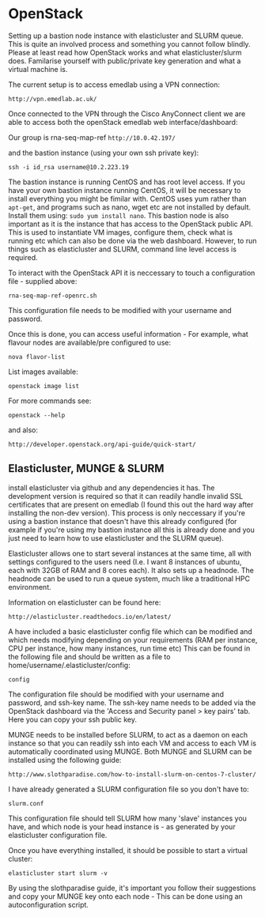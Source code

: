 # OpenStack
Setting up a bastion node instance with elasticluster and SLURM queue. This is quite an involved process and something you cannot follow blindly. Please at least read how OpenStack works and what elasticluster/slurm does. Familarise yourself with public/private key generation and what a virtual machine is.

The current setup is to access emedlab using a VPN connection:

```http://vpn.emedlab.ac.uk/ ```

Once connected to the VPN through the Cisco AnyConnect client we are able to access both the openStack emedlab web interface/dashboard:

Our group is rna-seq-map-ref
``` http://10.0.42.197/ ```

and the bastion instance (using your own ssh private key):

```ssh -i id_rsa username@10.2.223.19```

The bastion instance is running CentOS and has root level access. If you have your own bastion instance running CentOS, it will be necessary to install everything you might be fimilar with. CentOS uses yum rather than ```apt-get```, and programs such as nano, wget etc are not installed by default. Install them using: ```sudo yum install nano```.
This bastion node is also important as it is the instance that has access to the OpenStack public API. This is used to instantiate VM images, configure them, check what is running etc which can also be done via the web dashboard. However, to run things such as elasticluster and SLURM, command line level access is required.

To interact with the OpenStack API it is neccessary to touch a configuration file - supplied above:

``` rna-seq-map-ref-openrc.sh ```

This configuration file needs to be modified with your username and password.

Once this is done, you can access useful information - For example, what flavour nodes are available/pre configured to use:

```nova flavor-list```

List images available:

```openstack image list```

For more commands see:

``` openstack --help ``` 

and also:

``` http://developer.openstack.org/api-guide/quick-start/ ```

## Elasticluster, MUNGE & SLURM

install elasticluster via github and any dependencies it has. The development version is required so that it can readily handle invalid SSL certificates that are present on emedlab (I found this out the hard way after installing the non-dev version). This process is only neccessary if you're using a bastion instance that doesn't have this already configured (for example if you're using my bastion instance all this is already done and you just need to learn how to use elasticluster and the SLURM queue). 

Elasticluster allows one to start several instances at the same time, all with settings configured to the users need (I.e. I want 8 instances of ubuntu, each with 32GB of RAM and 8 cores each). It also sets up a headnode. The headnode can be used to run a queue system, much like a traditional HPC environment.

Information on elasticluster can be found here:

``` http://elasticluster.readthedocs.io/en/latest/ ```

A have included a basic elasticluster config file which can be modified and which needs modifying depending on your requirements (RAM per instance, CPU per instance, how many instances, run time etc) This can be found in the following file and should be written as a file to home/username/.elasticluster/config:

``` config ```

The configuration file should be modified with your username and password, and ssh-key name. The ssh-key name needs to be added via the OpenStack dashboard via the 'Access and Security panel > key pairs' tab. Here you can copy your ssh public key.

MUNGE needs to be installed before SLURM, to act as a daemon on each instance so that you can readily ssh into each VM and access to each VM is automatically coordinated using MUNGE. Both MUNGE and SLURM can be installed using the following guide:

``` http://www.slothparadise.com/how-to-install-slurm-on-centos-7-cluster/ ```

I have already generated a SLURM configuration file so you don't have to:

``` slurm.conf ```

This configuration file should tell SLURM how many 'slave' instances you have, and which node is your head instance is - as generated by your elasticluster configuration file.

Once you have everything installed, it should be possible to start a virtual cluster:

``` elasticluster start slurm -v ```

By using the slothparadise guide, it's important you follow their suggestions and copy your MUNGE key onto each node - This can be done using an autoconfiguration script.

